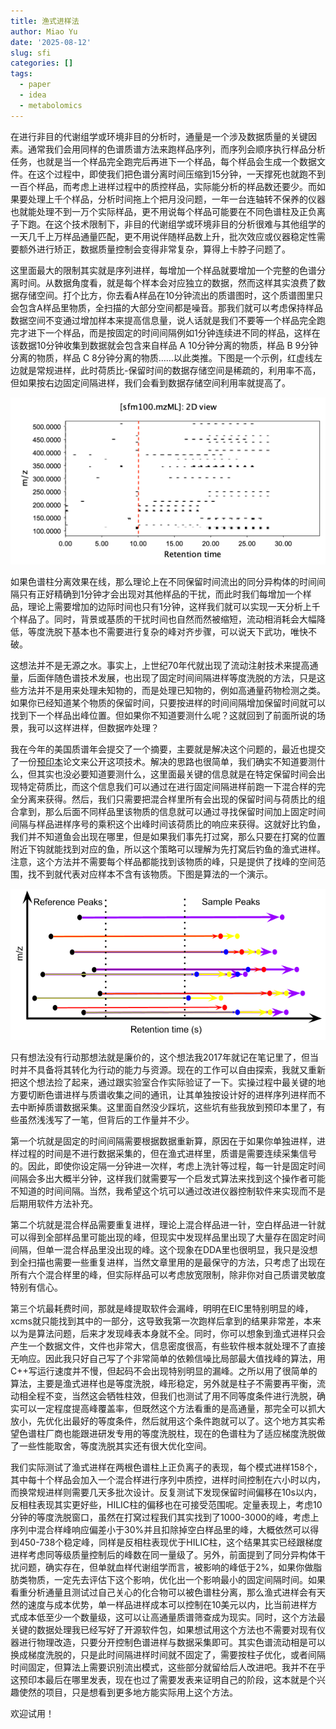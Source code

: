 ```yaml
---
title: 渔式进样法
author: Miao Yu
date: '2025-08-12'
slug: sfi
categories: []
tags:
  - paper
  - idea
  - metabolomics
---
```

在进行非目的代谢组学或环境非目的分析时，通量是一个涉及数据质量的关键因素。通常我们会用同样的色谱质谱方法来跑样品序列，而序列会顺序执行样品分析任务，也就是当一个样品完全跑完后再进下一个样品，每个样品会生成一个数据文件。在这个过程中，即使我们把色谱分离时间压缩到15分钟，一天撑死也就跑不到一百个样品，而考虑上进样过程中的质控样品，实际能分析的样品数还要少。而如果要处理上千个样品，分析时间拖上个把月没问题，一年一台连轴转不保养的仪器也就能处理不到一万个实际样品，更不用说每个样品可能要在不同色谱柱及正负离子下跑。在这个技术限制下，非目的代谢组学或环境非目的分析很难与其他组学的一天几千上万样品通量匹配，更不用说伴随样品数上升，批次效应或仪器稳定性需要额外进行矫正，数据质量控制会变得非常复杂，算得上卡脖子问题了。

这里面最大的限制其实就是序列进样，每增加一个样品就要增加一个完整的色谱分离时间。从数据角度看，就是每个样本会对应独立的数据，然而这样其实浪费了数据存储空间。打个比方，你去看A样品在10分钟流出的质谱图时，这个质谱图里只会包含A样品里物质，全扫描的大部分空间都是噪音。那我们就可以考虑保持样品数据空间不变通过增加样本来提高信息量，说人话就是我们不要等一个样品完全跑完才进下一个样品，而是按固定的时间间隔例如1分钟连续进不同的样品，这样在该数据10分钟收集到数据就会包含来自样品 A 10分钟分离的物质，样品 B 9分钟分离的物质，样品 C 8分钟分离的物质……以此类推。下图是一个示例，红虚线左边就是常规进样，此时荷质比-保留时间的数据存储空间是稀疏的，利用率不高，但如果按右边固定间隔进样，我们会看到数据存储空间利用率就提高了。

![](images/demo.png)

如果色谱柱分离效果在线，那么理论上在不同保留时间流出的同分异构体的时间间隔只有正好精确到1分钟才会出现对其他样品的干扰，而此时我们每增加一个样品，理论上需要增加的边际时间也只有1分钟，这样我们就可以实现一天分析上千个样品了。同时，背景或基质的干扰时间也自然而然被缩短，流动相消耗会大幅降低，等度洗脱下基本也不需要进行复杂的峰对齐步骤，可以说天下武功，唯快不破。

这想法并不是无源之水。事实上，上世纪70年代就出现了流动注射技术来提高通量，后面伴随色谱技术发展，也出现了固定时间间隔进样等度洗脱的方法，只是这些方法并不是用来处理未知物的，而是处理已知物的，例如高通量药物检测之类。如果你已经知道某个物质的保留时间，只要按进样的时间间隔增加保留时间就可以找到下一个样品出峰位置。但如果你不知道要测什么呢？这就回到了前面所说的场景，我可以这样进样，但数据咋处理？

我在今年的美国质谱年会提交了一个摘要，主要就是解决这个问题的，最近也提交了一份[预印本](https://chemrxiv.org/engage/chemrxiv/article-details/6897568d728bf9025ec3ab62)论文来公开这项技术。解决的思路也很简单，我们确实不知道要测什么，但其实也没必要知道要测什么，这里面最关键的信息就是在特定保留时间会出现特定荷质比，而这个信息我们可以通过在进行固定间隔进样前跑一下混合样的完全分离来获得。然后，我们只需要把混合样里所有会出现的保留时间与荷质比的组合拿到，那么后面不同样品里该物质的信息就可以通过寻找保留时间加上固定时间间隔与样品进样序号的乘积这个出峰时间该荷质比的响应来获得。这就好比钓鱼，我们并不知道鱼会出现在哪里，但是如果我们事先打过窝，那么只要在打窝的位置附近下钩就能找到对应的鱼，所以这个策略可以理解为先打窝后钓鱼的渔式进样。注意，这个方法并不需要每个样品都能找到该物质的峰，只是提供了找峰的空间范围，找不到就代表对应样本不含有该物质。下图是算法的一个演示。

![](images/SFIsimpleAlgorithm.png)

只有想法没有行动那想法就是廉价的，这个想法我2017年就记在笔记里了，但当时并不具备将其转化为行动的能力与资源。现在的工作可以自由探索，我就又重新把这个想法捡了起来，通过跟实验室合作实际验证了一下。实操过程中最关键的地方要切断色谱进样与质谱收集之间的通讯，让其单独按设计好的进样序列进样而不去中断掉质谱数据采集。这里面自然没少踩坑，这些坑有些我放到预印本里了，有些虽然浅浅写了一笔，但背后的工作量并不少。

第一个坑就是固定的时间间隔需要根据数据重新算，原因在于如果你单独进样，进样过程的时间是不进行数据采集的，但在渔式进样里，质谱是需要连续采集信号的。因此，即使你设定隔一分钟进一次样，考虑上洗针等过程，每一针是固定时间间隔会多出大概半分钟，这样我们就需要写一个启发式算法来找到这个操作者可能不知道的时间间隔。当然，我希望这个坑可以通过改进仪器控制软件来实现而不是后期用软件方法补充。

第二个坑就是混合样品需要重复进样，理论上混合样品进一针，空白样品进一针就可以得到全部样品里可能出现的峰，但现实中发现样品里出现了大量存在固定时间间隔，但单一混合样品里没出现的峰。这个现象在DDA里也很明显，我只是没想到全扫描也需要一些重复进样，当然文章里用的是最保守的方法，只考虑了出现在所有六个混合样里的峰，但实际样品可以考虑放宽限制，除非你对自己质谱灵敏度特别有信心。

第三个坑最耗费时间，那就是峰提取软件会漏峰，明明在EIC里特别明显的峰，xcms就只能找到其中的一部分，这导致我第一次跑样后拿到的结果非常差，本来以为是算法问题，后来才发现峰表本身就不全。同时，你可以想象到渔式进样只会产生一个数据文件，文件也非常大，信息密度很高，有些软件根本就处理不了直接无响应。因此我只好自己写了个非常简单的依赖信噪比局部最大值找峰的算法，用C++写运行速度并不慢，但起码不会出现特别明显的漏峰。之所以用了很简单的算法，主要是渔式进样也是等度洗脱，峰形稳定，另外就是柱子不需要再平衡，流动相全程不变，当然这会牺牲柱效，但我们也测试了用不同等度条件进行洗脱，确实可以一定程度提高峰覆盖率，但既然这个方法看重的是高通量，那完全可以抓大放小，先优化出最好的等度条件，然后就用这个条件跑就可以了。这个地方其实希望色谱柱厂商也能跟进研发专用的等度洗脱柱，现在的色谱柱为了适应梯度洗脱做了一些性能取舍，等度洗脱其实还有很大优化空间。

我们实际测试了渔式进样在两根色谱柱上正负离子的表现，每个模式进样158个，其中每十个样品会加入一个混合样进行序列中质控，进样时间控制在六小时以内，而换常规进样则需要几天多批次设计。反复测试下发现保留时间偏移在10s以内，反相柱表现其实更好些，HILIC柱的偏移也在可接受范围呢。定量表现上，考虑10分钟的等度洗脱窗口，虽然在打窝过程我们其实找到了1000-3000的峰，考虑上序列中混合样峰响应偏差小于30%并且扣除掉空白样品里的峰，大概依然可以得到450-738个稳定峰，同样是反相柱表现优于HILIC柱，这个结果其实已经跟梯度进样考虑同等级质量控制后的峰数在同一量级了。另外，前面提到了同分异构体干扰问题，确实存在，但单就血样代谢组学而言，被影响的峰低于2%，如果你做脂肪类物质，一定先去评估下这个影响，优化出一个影响最小的固定间隔时间。如果看重分析通量且测试过自己关心的化合物可以被色谱柱分离，那么渔式进样会有天然的速度与成本优势，单一样品进样成本可以控制在10美元以内，比当前进样方式成本低至少一个数量级，这可以让高通量质谱筛查成为现实。同时，这个方法最关键的数据处理我已经写好了开源软件包，如果想试用这个方法也不需要对现有仪器进行物理改造，只要分开控制色谱进样与数据采集即可。其实色谱流动相是可以换成梯度洗脱的，只是此时间隔进样时间就不固定了，需要按柱子优化，或者间隔时间固定，但算法上需要识别流出模式，这些部分就留给后人改进吧。我并不在乎这预印本最后在哪里发表，现在也过了需要发表来证明自己的阶段，这本就是个兴趣使然的项目，只是想看到更多地方能实际用上这个方法。

欢迎试用！
